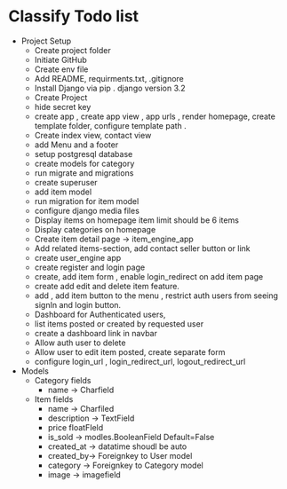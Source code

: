 
# Classify Todo list 

* Project Setup
    * Create project folder 
    * Initiate GitHub 
    * Create env file 
    * Add README, requirments.txt, .gitignore
    * Install Django via pip . django version 3.2
    * Create Project 
    * hide secret key 
    * create app , create app view , app urls , render homepage, create template folder, configure template path .
    * Create index view, contact view 
    * add Menu and a footer 
    * setup postgresql database 
    * create models for category 
    * run migrate and migrations 
    * create superuser 
    * add item model 
    * run migration for item model 
    * configure django media files 
    * Display items on homepage item limit should be 6 items 
    * Display categories on homepage 
    * Create item detail page &rarr; item_engine_app 
    * Add related items-section, add contact seller button or link 
    * create user_engine app 
    * create register and login page
    * create, add item form , enable login_redirect on add item page
    * create add edit and delete item feature. 
    * add , add item button to the menu , restrict auth users from seeing signIn and login button.
    * Dashboard for Authenticated users,
    * list items posted or created by requested user 
    * create a dashboard link in navbar
    * Allow auth user to delete 
    * Allow user to edit item posted, create separate form 
    * configure login_url , login_redirect_url, logout_redirect_url 
* Models
    * Category fields  
      * name &rarr; Charfield 
    * Item fields 
      * name &rarr; Charfiled 
      * description &rarr; TextField 
      * price floatFIeld
      * is_sold &rarr; modles.BooleanField Default=False 
      * created_at &rarr; datatime shoudl be auto 
      * created_by&rarr; Foreignkey to User model 
      * category &rarr; Foreignkey to Category model 
      * image &rarr; imagefield 

